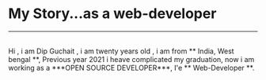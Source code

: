 <!-- README.MD file -->

# My Story...as  a web-developer
****  
<br>
Hi , i am Dip Guchait , i am twenty years old , i am from ** India, West bengal **, Previous year 2021 i heave complicated my graduation, now i am working as a ***OPEN SOURCE DEVELOPER***, I'e ** Web-Developer **.